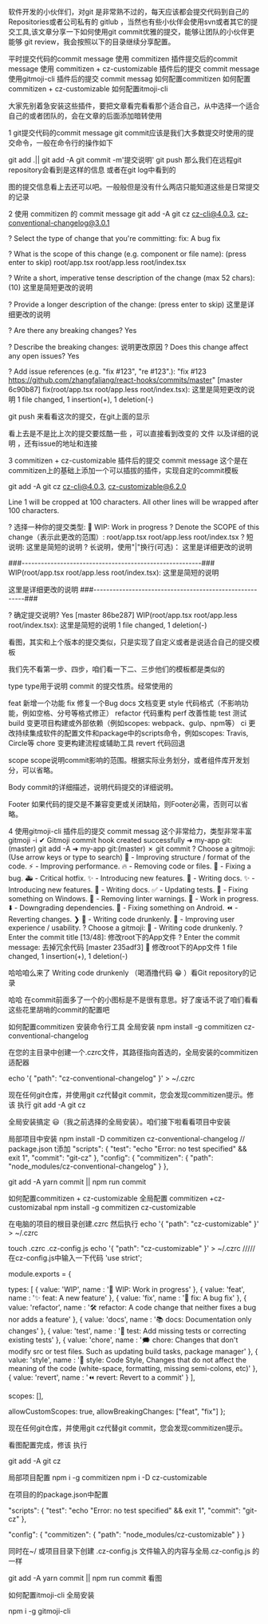 软件开发的小伙伴们，对git 是非常熟不过的，每天应该都会提交代码到自己的 Repositories或者公司私有的 gitlub ，当然也有些小伙伴会使用svn或者其它的提交工具,该文章分享一下如何使用git commit优雅的提交，能够让团队的小伙伴更能够 git review，我会按照以下的目录继续分享配置。

平时提交代码的commit message
使用 commitizen 插件提交后的commit message
使用 commitizen + cz-customizable 插件后的提交 commit message
使用gitmoji-cli 插件后的提交 commit messag
如何配置commitizen
如何配置commitizen + cz-customizable
如何配置itmoji-cli


大家先别着急安装这些插件，要把文章看完看看那个适合自己，从中选择一个适合自己的或者团队的，会在文章的后面添加暗转使用

1 git提交代码的commit message
git commit应该是我们大多数提交时使用的提交命令，一般在命令行的操作如下

git add .|| git add -A
git commit -m'提交说明'
git push 
那么我们在远程git  repository会看到是这样的信息 或者在git log中看到的 

图的提交信息看上去还可以吧。一般般但是没有什么两店只能知道这些是日常提交的记录



2 使用 commitizen 的 commit message
git add -A
git  cz
cz-cli@4.0.3, cz-conventional-changelog@3.0.1

? Select the type of change that you're committing: fix:         A bug fix

? What is the scope of this change (e.g. component or file name): (press enter to skip) root/app.tsx root/app.less root/index.tsx

? Write a short, imperative tense description of the change (max 52 chars):
 (10) 这里是简短更改的说明

? Provide a longer description of the change: (press enter to skip)
 这里是详细更改的说明

? Are there any breaking changes? Yes

? Describe the breaking changes:
 说明更改原因
? Does this change affect any open issues? Yes

? Add issue references (e.g. "fix #123", "re #123".):
 "fix #123 https://github.com/zhangfaliang/react-hooks/commits/master"
[master 6c90b87] fix(root/app.tsx root/app.less root/index.tsx): 这里是简短更改的说明
 1 file changed, 1 insertion(+), 1 deletion(-)

git push
来看看这次的提交，在git上面的显示



看上去是不是比上次的提交要炫酷一些 ，可以直接看到改变的 文件 以及详细的说明 ，还有issue的地址和连接 



3 commitizen + cz-customizable 插件后的提交 commit message
这个是在commitizen上的基础上添加一个可以插拔的插件，实现自定的commit模板

git add -A
git cz
cz-cli@4.0.3, cz-customizable@6.2.0



Line 1 will be cropped at 100 characters. All other lines will be wrapped after 100 characters.

? 选择一种你的提交类型: 💪  WIP:      Work in progress
? Denote the SCOPE of this change（表示此更改的范围）: root/app.tsx root/app.less root/index.tsx
? 短说明:
 这里是简短的说明
? 长说明，使用"|"换行(可选)：
 这里是详细更改的说明

###--------------------------------------------------------###
WIP(root/app.tsx root/app.less root/index.tsx): 这里是简短的说明

这里是详细更改的说明
###--------------------------------------------------------###

? 确定提交说明? Yes
[master 86be287] WIP(root/app.tsx root/app.less root/index.tsx): 这里是简短的说明
 1 file changed, 1 deletion(-)


看图，其实和上个版本的提交类似，只是实现了自定义或者是说适合自己的提交模板





我们先不看第一步、四步，咱们看一下二、三步他们的模板都是类似的

type
type用于说明 commit 的提交性质。经常使用的

feat 新增一个功能 
fix 修复一个Bug docs 文档变更
style 代码格式（不影响功能，例如空格、分号等格式修正） 
 refactor 代码重构 
 perf 改善性能
 test 测试 
 build 变更项目构建或外部依赖（例如scopes: webpack、gulp、npm等） 
 ci 更改持续集成软件的配置文件和package中的scripts命令，例如scopes: Travis, Circle等 
 chore 变更构建流程或辅助工具 revert 代码回退

scope
scope说明commit影响的范围。根据实际业务划分，或者组件库开发划分，可以省略。

Body
commit的详细描述，说明代码提交的详细说明。

Footer
如果代码的提交是不兼容变更或关闭缺陷，则Footer必需，否则可以省略。



4 使用gitmoji-cli 插件后的提交 commit messag 这个非常给力，类型非常丰富
 gitmoji -i
✔ Gitmoji commit hook created successfully
➜  my-app git:(master) git add -A
➜  my-app git:(master) ✗ git commit
? Choose a gitmoji: (Use arrow keys or type to search)
  🎨  - Improving structure / format of the code.
  ⚡️  - Improving performance.
  🔥  - Removing code or files.
  🐛  - Fixing a bug.
  🚑  - Critical hotfix.
  ✨  - Introducing new features.
  📝  - Writing docs.
 ✨  - Introducing new features.
  📝  - Writing docs.
  ✅  - Updating tests.
  🏁  - Fixing something on Windows.
  🚨  - Removing linter warnings.
  🚧  - Work in progress.
  ⬇️  - Downgrading dependencies.
  🤖  - Fixing something on Android.
  ⏪  - Reverting changes.
❯ 🍻  - Writing code drunkenly.
  🚸  - Improving user experience / usability.
? Choose a gitmoji: 🍻  - Writing code drunkenly.
? Enter the commit title [13/48]: 修改root下的App文件
? Enter the commit message: 去掉冗余代码
[master 235adf3] :beers: 修改root下的App文件
 1 file changed, 1 insertion(+), 1 deletion(-)


哈哈咱么来了  Writing code drunkenly （喝酒撸代码 😁 ）看Git repository的记录





哈哈 在commit前面多了一个的小图标是不是很有意思。好了废话不说了咱们看看这些花里胡哨的commit的配置吧

如何配置commitizen
安装命令行工具
全局安装
npm install -g commitizen cz-conventional-changelog


在您的主目录中创建一个.czrc文件，其路径指向首选的，全局安装的commitizen适配器

echo '{ "path": "cz-conventional-changelog" }' > ~/.czrc


现在任何git仓库，并使用git cz代替git commit，您会发现commitizen提示。修该 执行
git add -A
git cz


全局安装搞定  😃（我之前选择的全局安装）。咱们接下啦看看项目中安装



局部项目中安装 
npm install -D commitizen cz-conventional-changelog 
// package.json t添加
  "scripts": {
    "test": "echo \"Error: no test specified\" && exit 1",
    "commit": "git-cz"
  },
  "config": {
    "commitizen": {
      "path": "node_modules/cz-conventional-changelog"
    }
  },

 
git add -A
yarn commit || npm run commit




如何配置commitizen + cz-customizable
全局配置 commitizen +cz-customizabal
npm install -g commitizen cz-customizable


在电脑的项目的根目录创建.czrc 然后执行 echo '{ "path": "cz-customizable" }' > ~/.czrc



touch .czrc .cz-config.js 
echo '{ "path": "cz-customizable" }' > ~/.czrc
/////在cz-config.js中输入一下代码
'use strict';

module.exports = {

  types: [
    {
      value: 'WIP',
      name : '💪  WIP:      Work in progress'
    },
    {
      value: 'feat',
      name : '✨  feat:     A new feature'
    },
    {
      value: 'fix',
      name : '🐞  fix:      A bug fix'
    },
    {
      value: 'refactor',
      name : '🛠  refactor: A code change that neither fixes a bug nor adds a feature'
    },
    {
      value: 'docs',
      name : '📚  docs:     Documentation only changes'
    },
    {
      value: 'test',
      name : '🏁  test:     Add missing tests or correcting existing tests'
    },
    {
      value: 'chore',
      name : '🗯  chore:    Changes that don\'t modify src or test files. Such as updating build tasks, package manager'
    },
    {
      value: 'style',
      name : '💅  style:    Code Style, Changes that do not affect the meaning of the code (white-space, formatting, missing semi-colons, etc)'
    },
    {
      value: 'revert',
      name : '⏪  revert:   Revert to a commit'
    }
  ],

  scopes: [],

  allowCustomScopes: true,
  allowBreakingChanges: ["feat", "fix"]
};

现在任何git仓库，并使用git cz代替git commit，您会发现commitizen提示。

看图配置完成，修该 执行

git add -A
git  cz



局部项目配置
npm i -g commitizen
npm i -D cz-customizable


在项目的的package.json中配置  


 "scripts": {
    "test": "echo \"Error: no test specified\" && exit 1",
    "commit": "git-cz"
  },

"config": {
    "commitizen": {
      "path": "node_modules/cz-customizable"
    }
  }


同时在~/ 或项目目录下创建 .cz-config.js 文件输入的内容与全局.cz-config.js 的一样

git add -A
yarn commit || npm run commit
看图


如何配置itmoji-cli
全局安装

npm i -g gitmoji-cli
